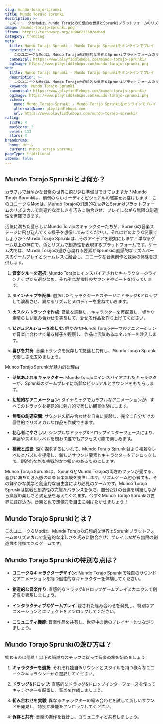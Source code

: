 ```yaml
---
slug: mundo-torajo-sprunki
title: Mundo Torajo Sprunki
description: >-
  このユニークなModは、Mundo Torajoの幻想的な世界とSprunkiプラットフォームのリズミカルで創造的な楽しさを巧みに融合させ、プレイしながら無限の創造性を発揮できるゲームです。
image: /mundo-torajo-sprunki.png
iframe: https://turbowarp.org/1096623350/embed
category: trending
meta:
  title: Mundo Torajo Sprunki - Mundo Torajo Sprunkiをオンラインでプレイ
  description: >-
    このユニークなModは、Mundo Torajoの幻想的な世界とSprunkiプラットフォームのリズミカルで創造的な楽しさを巧みに融合させ、プレイしながら無限の創造性を発揮できるゲームです。
  canonical: https://www.playfiddlebops.com/mundo-torajo-sprunki/
  ogImage: https://www.playfiddlebops.com/mundo-torajo-sprunki.png
seo:
  title: Mundo Torajo Sprunki - Mundo Torajo Sprunkiをオンラインでプレイ
  description: >-
    このユニークなModは、Mundo Torajoの幻想的な世界とSprunkiプラットフォームのリズミカルで創造的な楽しさを巧みに融合させ、プレイしながら無限の創造性を発揮できるゲームです。
  keywords: Mundo Torajo Sprunki
  canonical: https://www.playfiddlebops.com/mundo-torajo-sprunki/
  ogImage: https://www.playfiddlebops.com/mundo-torajo-sprunki.png
  schema:
    name: Mundo Torajo Sprunki - Mundo Torajo Sprunkiをオンラインでプレイ
    alternateName: playfiddlebops.com
    url: https://www.playfiddlebops.com/mundo-torajo-sprunki/
rating:
  score: 4
  maxScore: 5
  votes: 112
  stars: 4
breadcrumb:
  home: ホーム
  current: Mundo Torajo Sprunki
pageType: traditional
isDemo: false
---
```


## Mundo Torajo Sprunkiとは何か？

カラフルで鮮やかな音楽の世界に飛び込む準備はできていますか？Mundo Torajo Sprunkiは、前例のないオーディオビジュアルの饗宴をお届けします！このユニークなModは、Mundo Torajoの幻想的な世界とSprunkiプラットフォームのリズミカルで創造的な楽しさを巧みに融合させ、プレイしながら無限の創造性を発揮できます。

活気に満ちた愛らしいMundo Torajoのキャラクターたちが、Sprunkiの音楽ステージに飛び込んでくる様子を想像してみてください。それはどのような光景でしょうか？Mundo Torajo Sprunkiは、そのアイデアを現実にします！単なるゲーム以上の存在で、色とリズムで創造性を表現するプラットフォームです。ゲーム内では、Mundo Torajoの遊び心溢れる要素がSprunkiの直感的なリズムベースのゲームプレイとシームレスに融合し、ユニークな音楽創作と探索の体験を提供します。

1. **音楽クルーを選択**: Mundo Torajoにインスパイアされたキャラクターのラインナップから選び始め、それぞれが独特のサウンドやビートを持っています。

1. **ラインナップを配置**: 選択したキャラクターをステージにドラッグ&ドロップして演奏させ、異なるリズムとメロディーを重ねていきます。

1. **カスタムトラックを作成**: 音量を調整し、キャラクターを再配置し、様々な素晴らしい組み合わせを実験して、愛せる作品を作り上げてください。

1. **ビジュアルショーを楽しむ**: 鮮やかなMundo Torajoテーマのアニメーションが音楽に合わせて踊る様子を観察し、作品に活気あるエネルギーを注入します。

1. **喜びを共有**: 音楽トラックを保存して友達と共有し、Mundo Torajo Sprunkiの楽しさを広めましょう。

Mundo Torajo Sprunkiが魅力的な理由：

- **活気あふれるキャラクター**: Mundo Torajoにインスパイアされたキャラクターが、Sprunkiのゲームプレイに新鮮なビジュアルとサウンドをもたらします。

- **幻想的なアニメーション**: ダイナミックでカラフルなアニメーションが、すべてのトラックを視覚的に魅力的で楽しい観賞体験にします。

- **無限の創造空間**: サウンドの組み合わせを自由に実験し、完全に自分だけの個性的でリズミカルな作品を作成できます。

- **初心者にやさしい**: シンプルなドラッグ&ドロップインターフェースにより、年齢やスキルレベルを問わず誰でもアクセス可能で楽しめます。

- **挑戦と成長**: 深く探求するにつれて、Mundo Torajo Sprunkiはより複雑なレベルとパズルを提示し、新しいサウンド要素とキャラクターをアンロックして、創造的な旅を挑戦的かつ報いのあるものにします。

Mundo Torajo Sprunkiは、SprunkiとMundo Torajoの両方のファンが愛する、喜びに満ちた没入感のある音楽体験を提供します。リズムゲーム初心者でも、その鮮やかな美学と創造的な自由度により必見のゲームです。Mundo Torajo Sprunkiは挑戦と創造性の完璧なバランスを保ち、自分だけの音楽を構築しながら無限の楽しさと満足感を与えてくれます。今すぐMundo Torajo Sprunkiの世界に飛び込み、音楽と色で想像力を自由に羽ばたかせましょう！

## Mundo Torajo Sprunkiとは？

このユニークなModは、Mundo Torajoの幻想的な世界とSprunkiプラットフォームのリズミカルで創造的な楽しさを巧みに融合させ、プレイしながら無限の創造性を発揮できるゲームです。

## Mundo Torajo Sprunkiの特別な点は？

- **ユニークなキャラクターデザイン**: Mundo Torajo Sprunkiで独自のサウンドとアニメーションを持つ個性的なキャラクターを体験してください。

- **創造的な音楽作り**: 直感的なドラッグ&ドロップゲームプレイメカニクスで創造性を表現しましょう。

- **インタラクティブなゲームプレイ**: 隠された組み合わせを発見し、特別なアニメーションとエフェクトをアンロックしてください。

- **コミュニティ機能**: 音楽作品を共有し、世界中の他のプレイヤーとつながりましょう。

## Mundo Torajo Sprunkiの遊び方は？

始めるのは簡単！以下の簡単なステップに従って音楽の旅を始めましょう：

1. **キャラクターを選択**: それぞれ独自のサウンドとスタイルを持つ様々なユニークなキャラクターから選択してください。

1. **ドラッグ&ドロップ**: 直感的なドラッグ&ドロップインターフェースを使ってキャラクターを配置し、音楽を作成しましょう。

1. **組み合わせを実験**: 異なるキャラクターの組み合わせを試して新しいサウンドを発見し、特別な機能をアンロックしてください。

1. **保存と共有**: 音楽の傑作を録音し、コミュニティと共有しましょう。